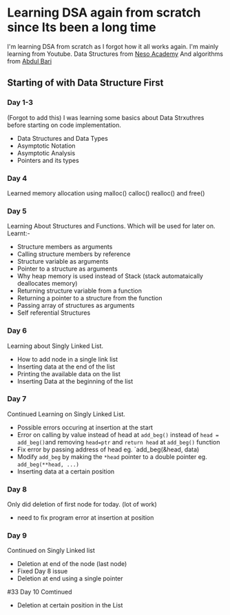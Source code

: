 # Learning DSA again from scratch since Its been a long time
I'm learning DSA from scratch as I forgot how it all works again.
I'm mainly learning from Youtube.
Data Structures from [Neso Academy](https://www.youtube.com/watch?v=16P51olKuzk&list=PLBlnK6fEyqRj9lld8sWIUNwlKfdUoPd1Y)
And algorithms from [Abdul Bari](https://www.youtube.com/playlist?list=PLDN4rrl48XKpZkf03iYFl-O29szjTrs_O)

## Starting of with Data Structure First
### Day 1-3
(Forgot to add this) I was learning some basics about Data Strxuthres before starting on code implementation.
- Data Structures and Data Types
- Asymptotic Notation
- Asymptotic Analysis
- Pointers and its types

### Day 4
Learned memory allocation using malloc() calloc() realloc() and free()

### Day 5
Learning About Structures and Functions. Which will be used for later on. Learnt:-
- Structure members as arguments
- Calling structure members by reference
- Structure variable as arguments
- Pointer to a structure as arguments
- Why heap memory is used instead of Stack (stack automataically deallocates memory)
- Returning structure variable from a function
- Returning a pointer to a structure from the function
- Passing array of structures as arguments
- Self referential Structures

### Day 6
Learning about Singly Linked List.
- How to add node in a single link list
- Inserting data at the end of the list
- Printing the available data on the list
- Inserting Data at the beginning of the list

### Day 7
Continued Learning on Singly Linked List.
- Possible errors occuring at insertion at the start
- Error on calling by value instead of head at `add_beg()` instead of `head = add_beg()`and removing `head=ptr` and  `return head` at `add_beg()` function
- Fix error by passing address of head eg. `add_beg(&head, data)
- Modify `add_beg` by making the `*head` pointer to a double pointer eg. `add_beg(**head, ...)`
- Inserting data at a certain position

### Day 8
Only did deletion of first node for today. (lot of work)
- need to fix program error at insertion at position

### Day 9
Continued on Singly Linked list
- Deletion at end of the node (last node)
- Fixed Day 8 issue
- Deletion at end using a single pointer

#33 Day 10
Comtinued
- Deletion at certain position in the List
